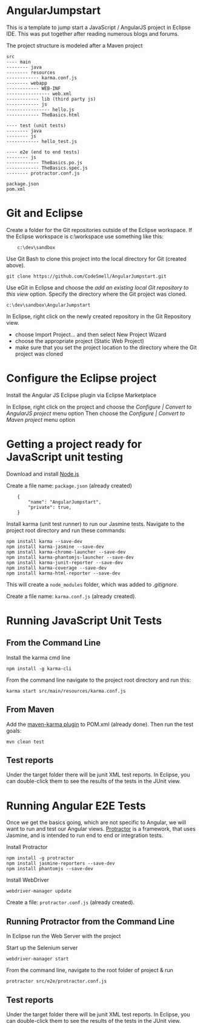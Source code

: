 # AngularJumpstart
This is a template to jump start a JavaScript / AngularJS project in Eclipse IDE.
This was put together after reading numerous blogs and forums. 

The project structure is modeled after a Maven project

```
src
---- main
-------- java 
-------- resources
------------ karma.conf.js
-------- webapp
------------ WEB-INF
---------------- web.xml
------------ lib (third party js) 
------------ js
---------------- hello.js
------------ TheBasics.html

---- test (unit tests)
-------- java
-------- js
------------ hello_test.js

---- e2e (end to end tests)
-------- js
------------ TheBasics.po.js
------------ TheBasics.spec.js
-------- protractor.conf.js

package.json
pom.xml

``` 

# Git and Eclipse
Create a folder for the Git repositories outside of the Eclipse workspace. 
If the Eclipse workspace is c:\workspace use something like this:

        c:\dev\sandbox

Use Git Bash to clone this project into the local directory for Git (created above).

	git clone https://github.com/CodeSmell/AngularJumpstart.git


Use eGit in Eclipse and choose the _add an existing local Git repository to this view_ option.
Specify the directory where the Git project was cloned.

	c:\dev\sandbox\AngularJumpstart

In Eclipse, right click on the newly created repository in the Git Repository view.
* choose Import Project... and then select New Project Wizard
* choose the appropriate project (Static Web Project)
* make sure that you set the project location to the directory where the Git project was cloned 

# Configure the Eclipse project 
Install the Angular JS Eclipse plugin via Eclipse Marketplace

In Eclipse, right click on the project and choose the _Configure | Convert to AngularJS project_ menu option 
Then choose the _Configure | Convert to Maven project_ menu option

# Getting a project ready for JavaScript unit testing
Download and install [Node.js](https://nodejs.org/)


Create a file name: `package.json`  (already created) 

```
    {
        "name": "AngularJumpstart",
        "private": true,
    }
```

Install karma (unit test runner) to run our Jasmine tests. 
Navigate to the project root directory and run these commands:

```
npm install karma --save-dev 
npm install karma-jasmine --save-dev 
npm install karma-chrome-launcher --save-dev
npm install karma-phantomjs-launcher --save-dev
npm install karma-junit-reporter --save-dev
npm install karma-coverage --save-dev
npm install karma-html-reporter --save-dev
```

This will create a `node_modules` folder, which was added to _.gitignore_. 

Create a file name: `karma.conf.js` (already created).

# Running JavaScript Unit Tests
## From the Command Line
Install the karma cmd line

    npm install -g karma-cli 

From the command line navigate to the project root directory and run this:
	
	karma start src/main/resources/karma.conf.js

## From Maven
Add the [maven-karma plugin](https://github.com/karma-runner/maven-karma-plugin) to POM.xml (already done). 
Then run the test goals: 
	
	mvn clean test

## Test reports
Under the target folder there will be junit XML test reports.
In Eclipse, you can double-click them to see the results of the tests in the JUnit view.

# Running Angular E2E Tests
Once we get the basics going, which are not specific to Angular, we will want to run and test our Angular views.
[Protractor](https://angular.github.io/protractor/#/) is a framework, that uses Jasmine, and is intended to run end to end or integration tests.

Install Protractor
```
npm install -g protractor
npm install jasmine-reporters --save-dev
npm install phantomjs --save-dev
```

Install WebDriver
```
webdriver-manager update
```

Create a file: `protractor.conf.js` (already created).

## Running Protractor from the Command Line
In Eclipse run the Web Server with the project 

Start up the Selenium server 
```
webdriver-manager start
```

From the command line, navigate to the root folder of project & run
```
protractor src/e2e/protractor.conf.js
```

## Test reports
Under the target folder there will be junit XML test reports.
In Eclipse, you can double-click them to see the results of the tests in the JUnit view.
